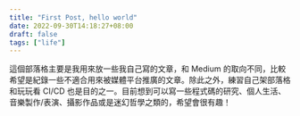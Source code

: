 ```yaml
---
title: "First Post, hello world"
date: 2022-09-30T14:18:27+08:00
draft: false
tags: ["life"]
---
```

這個部落格主要是我用來放一些我自己寫的文章，和 Medium 的取向不同，比較希望是紀錄一些不適合用來被媒體平台推廣的文章。除此之外，練習自己架部落格和玩玩看 CI/CD 也是目的之一。目前想到可以寫一些程式碼的研究、個人生活、音樂製作/表演、攝影作品或是迷幻哲學之類的，希望會很有趣！

